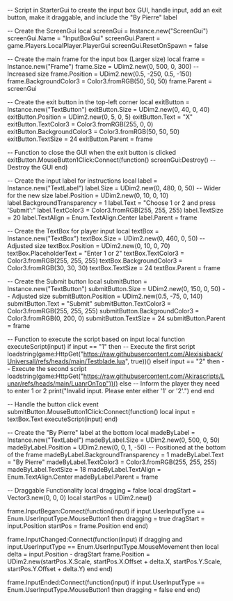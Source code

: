 -- Script in StarterGui to create the input box GUI, handle input, add an exit button, make it draggable, and include the "By Pierre" label

-- Create the ScreenGui
local screenGui = Instance.new("ScreenGui")
screenGui.Name = "InputBoxGui"
screenGui.Parent = game.Players.LocalPlayer.PlayerGui
screenGui.ResetOnSpawn = false

-- Create the main frame for the input box (Larger size)
local frame = Instance.new("Frame")
frame.Size = UDim2.new(0, 500, 0, 300)  -- Increased size
frame.Position = UDim2.new(0.5, -250, 0.5, -150)
frame.BackgroundColor3 = Color3.fromRGB(50, 50, 50)
frame.Parent = screenGui

-- Create the exit button in the top-left corner
local exitButton = Instance.new("TextButton")
exitButton.Size = UDim2.new(0, 40, 0, 40)
exitButton.Position = UDim2.new(0, 5, 0, 5)
exitButton.Text = "X"
exitButton.TextColor3 = Color3.fromRGB(255, 0, 0)
exitButton.BackgroundColor3 = Color3.fromRGB(50, 50, 50)
exitButton.TextSize = 24
exitButton.Parent = frame

-- Function to close the GUI when the exit button is clicked
exitButton.MouseButton1Click:Connect(function()
    screenGui:Destroy()  -- Destroy the GUI
end)

-- Create the input label for instructions
local label = Instance.new("TextLabel")
label.Size = UDim2.new(0, 480, 0, 50)  -- Wider for the new size
label.Position = UDim2.new(0, 10, 0, 10)
label.BackgroundTransparency = 1
label.Text = "Choose 1 or 2 and press 'Submit':"
label.TextColor3 = Color3.fromRGB(255, 255, 255)
label.TextSize = 20
label.TextAlign = Enum.TextAlign.Center
label.Parent = frame

-- Create the TextBox for player input
local textBox = Instance.new("TextBox")
textBox.Size = UDim2.new(0, 460, 0, 50)  -- Adjusted size
textBox.Position = UDim2.new(0, 10, 0, 70)
textBox.PlaceholderText = "Enter 1 or 2"
textBox.TextColor3 = Color3.fromRGB(255, 255, 255)
textBox.BackgroundColor3 = Color3.fromRGB(30, 30, 30)
textBox.TextSize = 24
textBox.Parent = frame

-- Create the Submit button
local submitButton = Instance.new("TextButton")
submitButton.Size = UDim2.new(0, 150, 0, 50)  -- Adjusted size
submitButton.Position = UDim2.new(0.5, -75, 0, 140)
submitButton.Text = "Submit"
submitButton.TextColor3 = Color3.fromRGB(255, 255, 255)
submitButton.BackgroundColor3 = Color3.fromRGB(0, 200, 0)
submitButton.TextSize = 24
submitButton.Parent = frame

-- Function to execute the script based on input
local function executeScript(input)
    if input == "1" then
        -- Execute the first script
        loadstring(game:HttpGet("https://raw.githubusercontent.com/Alexisisback/Universall/refs/heads/main/Testblade.lua", true))()
    elseif input == "2" then
        -- Execute the second script
        loadstring(game:HttpGet("https://raw.githubusercontent.com/Akirascripts/Lunar/refs/heads/main/LuanrOnTop"))()
    else
        -- Inform the player they need to enter 1 or 2
        print("Invalid input. Please enter either '1' or '2'.")
    end
end

-- Handle the button click event
submitButton.MouseButton1Click:Connect(function()
    local input = textBox.Text
    executeScript(input)
end)

-- Create the "By Pierre" label at the bottom
local madeByLabel = Instance.new("TextLabel")
madeByLabel.Size = UDim2.new(0, 500, 0, 50)
madeByLabel.Position = UDim2.new(0, 0, 1, -50)  -- Positioned at the bottom of the frame
madeByLabel.BackgroundTransparency = 1
madeByLabel.Text = "By Pierre"
madeByLabel.TextColor3 = Color3.fromRGB(255, 255, 255)
madeByLabel.TextSize = 18
madeByLabel.TextAlign = Enum.TextAlign.Center
madeByLabel.Parent = frame

-- Draggable Functionality
local dragging = false
local dragStart = Vector3.new(0, 0, 0)
local startPos = UDim2.new()

frame.InputBegan:Connect(function(input)
    if input.UserInputType == Enum.UserInputType.MouseButton1 then
        dragging = true
        dragStart = input.Position
        startPos = frame.Position
    end
end)

frame.InputChanged:Connect(function(input)
    if dragging and input.UserInputType == Enum.UserInputType.MouseMovement then
        local delta = input.Position - dragStart
        frame.Position = UDim2.new(startPos.X.Scale, startPos.X.Offset + delta.X, startPos.Y.Scale, startPos.Y.Offset + delta.Y)
    end
end)

frame.InputEnded:Connect(function(input)
    if input.UserInputType == Enum.UserInputType.MouseButton1 then
        dragging = false
    end
end)
